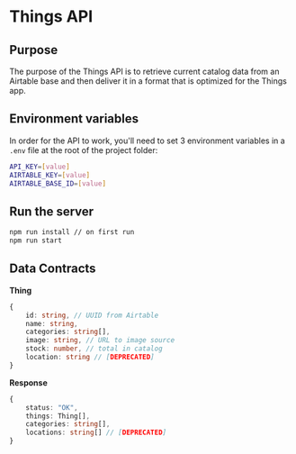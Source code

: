 # Things API

## Purpose
The purpose of the Things API is to retrieve current catalog data from an Airtable base and then deliver it in a format that is optimized for the Things app.

## Environment variables
In order for the API to work, you'll need to set 3 environment variables in a `.env` file at the root of the project folder:
```bash
API_KEY=[value]
AIRTABLE_KEY=[value]
AIRTABLE_BASE_ID=[value]
```

## Run the server
```bash
npm run install // on first run
npm run start
```

## Data Contracts

**Thing**
```ts
{
    id: string, // UUID from Airtable
    name: string,
    categories: string[],
    image: string, // URL to image source
    stock: number, // total in catalog
    location: string // [DEPRECATED]
}
```

**Response**
```ts
{
    status: "OK",
    things: Thing[],
    categories: string[],
    locations: string[] // [DEPRECATED]
}
```
